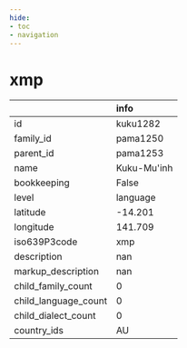 ```yaml
---
hide:
- toc
- navigation
---
```

# xmp
|                      | info        |
|:---------------------|:------------|
| id                   | kuku1282    |
| family_id            | pama1250    |
| parent_id            | pama1253    |
| name                 | Kuku-Mu'inh |
| bookkeeping          | False       |
| level                | language    |
| latitude             | -14.201     |
| longitude            | 141.709     |
| iso639P3code         | xmp         |
| description          | nan         |
| markup_description   | nan         |
| child_family_count   | 0           |
| child_language_count | 0           |
| child_dialect_count  | 0           |
| country_ids          | AU          |